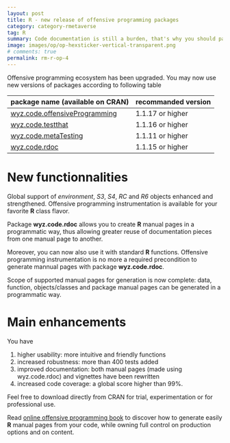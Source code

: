 ```yaml
---
layout: post
title: R - new release of offensive programming packages
category: category-rmetaverse
tag: R
summary: Code documentation is still a burden, that's why you should pay close attention to choosing your documentation strategy ?
image: images/op/op-hexsticker-vertical-transparent.png
# comments: true
permalink: rm-r-op-4
---
```


Offensive programming ecosystem has been upgraded. You may now use new versions of packages according to following table

package name (available on CRAN)| recommanded version 
:------------------------------|:------------------
[wyz.code.offensiveProgramming](https://CRAN.R-project.org/package=wyz.code.offensiveProgramming) | 1.1.17 or higher
[wyz.code.testthat](https://CRAN.R-project.org/package=wyz.code.testthat) | 1.1.16 or higher
[wyz.code.metaTesting](https://CRAN.R-project.org/package=wyz.code.metaTesting) | 1.1.11 or higher
[wyz.code.rdoc](https://CRAN.R-project.org/package=wyz.code.rdoc) | 1.1.15 or higher

New functionnalities
====================

Global support of _environment_, _S3_, _S4_, _RC_ and _R6_ objects enhanced and strengthened. Offensive programming instrumentation is available for your favorite **R** class flavor. 

Package **wyz.code.rdoc** allows you to create **R** manual pages in a programmatic way, thus allowing greater reuse of documentation pieces from one manual page to another. 

Moreover, you can now also use it with standard **R** functions. Offensive programming instrumentation is no more a required precondition to generate mannual pages with package **wyz.code.rdoc**.

Scope of supported manual pages for generation is now complete: data, function, objects/classes and package manual pages can be generated in a programmatic way. 

Main enhancements
=================
You have

1.  higher usability: more intuitive and friendly functions
1.  increased robustness: more than 400 tests added
1.  improved documentation: both manual pages (made using wyz.code.rdoc) and vignettes have been rewritten
1.  increased code coverage: a global score higher than 99%.


Feel free to download directly from CRAN for trial, experimentation or for professional use.

Read [online offensive programming book](https://neonira.github.io/offensiveProgrammingBook_v1.2.2/generating-r-documentation.html) to discover how to generate easily **R** manual pages from your code, while owning full control on production options and on content.   




